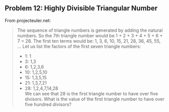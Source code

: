 ## Problem 12: Highly Divisible Triangular Number
From projecteuler.net:
>The sequence of triangle numbers is generated by adding the natural numbers. So the 7th triangle number would be 1 + 2 + 3 + 4 + 5 + 6 + 7 = 28. The first ten terms would be: 1, 3, 6, 10, 15, 21, 28, 36, 45, 55, ... Let us list the factors of the first seven triangle numbers: 
>* 1: 1
>* 3: 1,3
>* 6: 1,2,3,6
>* 10: 1,2,5,10
>* 15: 1,3,5,15
>* 21: 1,3,7,21
>* 28: 1,2,4,7,14,28  
We can see that 28 is the first triangle number to have over five divisors. What is the value of the first triangle number to have over five hundred divisors?